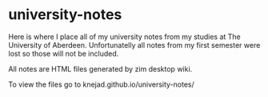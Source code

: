 # university-notes

Here is where I place all of my university notes from my studies at The University of Aberdeen. 
Unfortunatelly all notes from my first semester were lost so those will not be included. <br>

All notes are HTML files generated by zim desktop wiki.

To view the files go to knejad.github.io/university-notes/
